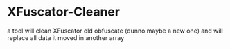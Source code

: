 # XFuscator-Cleaner
a tool will clean XFuscator old obfuscate (dunno maybe a new one) and will replace all data it moved in another array
